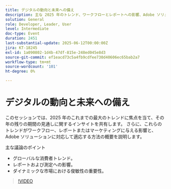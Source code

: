 ```yaml
---
title: デジタルの動向と未来への備え
description: 主な 2025 年のトレンド、ワークフローとレポートへの影響、Adobe ソリューションとの適応方法を確認します。 グローバルトレンド、俊敏性、測定について説明します。
solution: General
role: Developer, Leader, User
level: Intermediate
doc-type: Event
duration: 2451
last-substantial-update: 2025-06-12T00:00:00Z
jira: KT-18245
exl-id: 1a090802-1d4b-47df-815e-248ed045e8d3
source-git-commit: ef1eacd73c5a4fb9cdfee730d40606ec65bab2a7
workflow-type: tm+mt
source-wordcount: '101'
ht-degree: 0%

---
```


# デジタルの動向と未来への備え

このセッションでは、2025 年のこれまでの最大のトレンドに焦点を当て、その年の残りの期間の見通しに関するインサイトを共有します。 さらに、これらのトレンドがワークフロー、レポートまたはマーケティングに与える影響と、Adobe ソリューションに対応して適応する方法の概要を説明します。

主な議論のポイント

* グローバルな消費者トレンド。
* レポートおよび測定への影響。
* ダイナミックな市場における俊敏性の重要性。

>[!VIDEO](https://video.tv.adobe.com/v/3463356/?learn=on&enablevpops)
